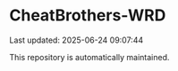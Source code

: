 # CheatBrothers-WRD

Last updated: 2025-06-24 09:07:44

This repository is automatically maintained.
